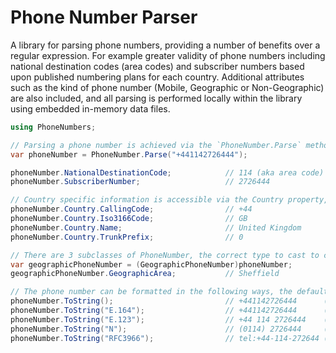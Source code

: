 # Phone Number Parser

A library for parsing phone numbers, providing a number of benefits over a regular expression. For example greater validity of phone numbers including national destination codes (area codes) and subscriber numbers based upon published numbering plans for each country. Additional attributes such as the kind of phone number (Mobile, Geographic or Non-Geographic) are also included, and all parsing is performed locally within the library using embedded in-memory data files.

```csharp
using PhoneNumbers;

// Parsing a phone number is achieved via the `PhoneNumber.Parse` method (or alternatively via `PhoneNumber.TryParse`). Any spaces, hyphens or other formatting in the input string is ignored.
var phoneNumber = PhoneNumber.Parse("+441142726444");

phoneNumber.NationalDestinationCode;            // 114 (aka area code)
phoneNumber.SubscriberNumber;                   // 2726444

// Country specific information is accessible via the Country property, e.g.:
phoneNumber.Country.CallingCode;                // +44
phoneNumber.Country.Iso3166Code;                // GB
phoneNumber.Country.Name;                       // United Kingdom
phoneNumber.Country.TrunkPrefix;                // 0

// There are 3 subclasses of PhoneNumber, the correct type to cast to can be determined by inspecting the PhoneNumberKind property. Cast as appropriate to access additional properties.
var geographicPhoneNumber = (GeographicPhoneNumber)phoneNumber;
geographicPhoneNumber.GeographicArea;           // Sheffield

// The phone number can be formatted in the following ways, the default format output can be round tripped via `PhoneNumber.Parse()` to make serialization or database persistence straightforward.
phoneNumber.ToString();                         // +441142726444      (defaults to E.164 format)
phoneNumber.ToString("E.164");                  // +441142726444      (E.164 format)
phoneNumber.ToString("E.123");                  // +44 114 2726444    (E.123 international format)
phoneNumber.ToString("N");                      // (0114) 2726444     (E.123 national notation format)
phoneNumber.ToString("RFC3966");                // tel:+44-114-272644 (RFC3966 format)
```
